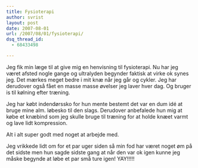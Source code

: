 ```yaml
---
title: Fysioterapi
author: svrist
layout: post
date: 2007-08-01
url: /2007/08/01/fysioterapi/
dsq_thread_id:
  - 68433498

---
```

Jeg fik min læge til at give mig en henvisning til fysioterapi. Nu har jeg været afsted nogle gange og ultralyden begynder faktisk at virke ok synes jeg. Det mærkes meget bedre i mit knæ når jeg går og cykler. Jeg har derudover også fået en masse masse øvelser jeg laver hver dag. Og bruger is til kølning efter træning.

Jeg har købt indendørssko for hun mente bestemt det var en dum idé at bruge mine alm. løbesko til den slags. Derudover anbefalede hun mig at købe et knæbind som jeg skulle bruge til træning for at holde knæet varmt og lave lidt kompression.

Alt i alt super godt med noget at arbejde med.

Jeg vrikkede lidt om for et par uger siden så min fod har været noget øm på det sidste men hun sagde sidste gang at når den var ok igen kunne jeg måske begynde at løbe et par små ture igen! YAY!!!!!